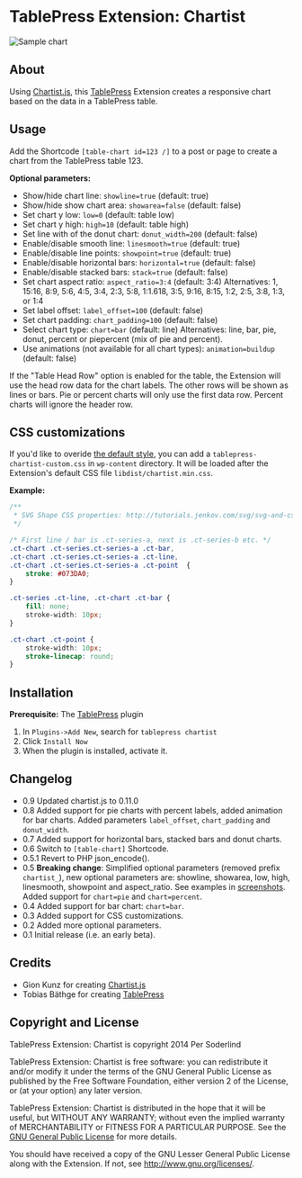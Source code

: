 # TablePress Extension: Chartist

![Sample chart](wp-assets/screenshot-1.jpg)

## About

Using [Chartist.js](http://gionkunz.github.io/chartist-js/), this [TablePress](https://tablepress.org/) Extension creates a responsive chart based on the data in a TablePress table.

## Usage

Add the Shortcode `[table-chart id=123 /]` to a post or page to create a chart from the TablePress table 123.

**Optional parameters:**
* Show/hide chart line: `showline=true` (default: true)
* Show/hide show chart area: `showarea=false` (default: false)
* Set chart y low: `low=0` (default: table low)
* Set chart y high: `high=10` (default: table high)
* Set line with of the donut chart: `donut_width=200` (default: false)
* Enable/disable smooth line: `linesmooth=true` (default: true)
* Enable/disable line points: `showpoint=true` (default: true)
* Enable/disable horizontal bars: `horizontal=true` (default: false)
* Enable/disable stacked bars: `stack=true` (default: false)
* Set chart aspect ratio: `aspect_ratio=3:4` (default: 3:4) Alternatives: 1, 15:16, 8:9, 5:6, 4:5, 3:4, 2:3, 5:8, 1:1.618, 3:5, 9:16, 8:15, 1:2, 2:5, 3:8, 1:3, or 1:4
* Set label offset: `label_offset=100` (default: false)
* Set chart padding: `chart_padding=100` (default: false)
* Select chart type: `chart=bar` (default: line) Alternatives: line, bar, pie, donut, percent or piepercent (mix of pie and percent).
* Use animations (not available for all chart types): `animation=buildup` (default: false)

If the "Table Head Row" option is enabled for the table, the Extension will use the head row data for the chart labels.
The other rows will be shown as lines or bars. Pie or percent charts will only use the first data row. Percent charts will ignore the header row.

## CSS customizations

If you'd like to overide [the default style](http://gionkunz.github.io/chartist-js/getting-started.html#the-sass-way), you can add a `tablepress-chartist-custom.css` in `wp-content` directory. It will be loaded after the Extension's default CSS file `libdist/chartist.min.css`.

**Example:**
```css
/**
 * SVG Shape CSS properties: http://tutorials.jenkov.com/svg/svg-and-css.html#shape-css-properties
 */

/* First line / bar is .ct-series-a, next is .ct-series-b etc. */
.ct-chart .ct-series.ct-series-a .ct-bar,
.ct-chart .ct-series.ct-series-a .ct-line,
.ct-chart .ct-series.ct-series-a .ct-point  {
	stroke: #073DA0;
}

.ct-series .ct-line, .ct-chart .ct-bar {
	fill: none;
	stroke-width: 10px;
}

.ct-chart .ct-point {
	stroke-width: 10px;
	stroke-linecap: round;
}
```

## Installation

**Prerequisite:** The [TablePress](https://tablepress.org/) plugin

1. In `Plugins->Add New`, search for `tablepress chartist`
1. Click `Install Now`
1. When the plugin is installed, activate it.

## Changelog
* 0.9 Updated chartist.js to 0.11.0
* 0.8 Added support for pie charts with percent labels, added animation for bar charts. Added parameters `label_offset`, `chart_padding` and `donut_width`.
* 0.7 Added support for horizontal bars, stacked bars and donut charts.
* 0.6 Switch to `[table-chart]` Shortcode.
* 0.5.1 Revert to PHP json_encode().
* 0.5 **Breaking change**: Simplified optional parameters (removed prefix `chartist_`), new optional parameters are: showline, showarea, low, high, linesmooth, showpoint and aspect_ratio. See examples in [screenshots](https://wordpress.org/plugins/tablepress-chartist/screenshots/). Added support for `chart=pie` and `chart=percent`.
* 0.4 Added support for bar chart: `chart=bar`.
* 0.3 Added support for CSS customizations.
* 0.2 Added more optional parameters.
* 0.1 Initial release (i.e. an early beta).

## Credits

* Gion Kunz for creating [Chartist.js](http://gionkunz.github.io/chartist-js/)
* Tobias Bäthge for creating [TablePress](https://tablepress.org/)

## Copyright and License

TablePress Extension: Chartist is copyright 2014 Per Soderlind

TablePress Extension: Chartist is free software: you can redistribute it and/or modify it under the terms of the GNU General Public License as published by the Free Software Foundation, either version 2 of the License, or (at your option) any later version.

TablePress Extension: Chartist is distributed in the hope that it will be useful, but WITHOUT ANY WARRANTY; without even the implied warranty of MERCHANTABILITY or FITNESS FOR A PARTICULAR PURPOSE. See the [GNU General Public License](LICENSE) for more details.

You should have received a copy of the GNU Lesser General Public License along with the Extension. If not, see http://www.gnu.org/licenses/.
